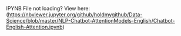IPYNB File not loading? View here: (https://nbviewer.jupyter.org/github/holdmygithub/Data-Science/blob/master/NLP-Chatbot-AttentionModels-English/Chatbot-English-Attention.ipynb)
